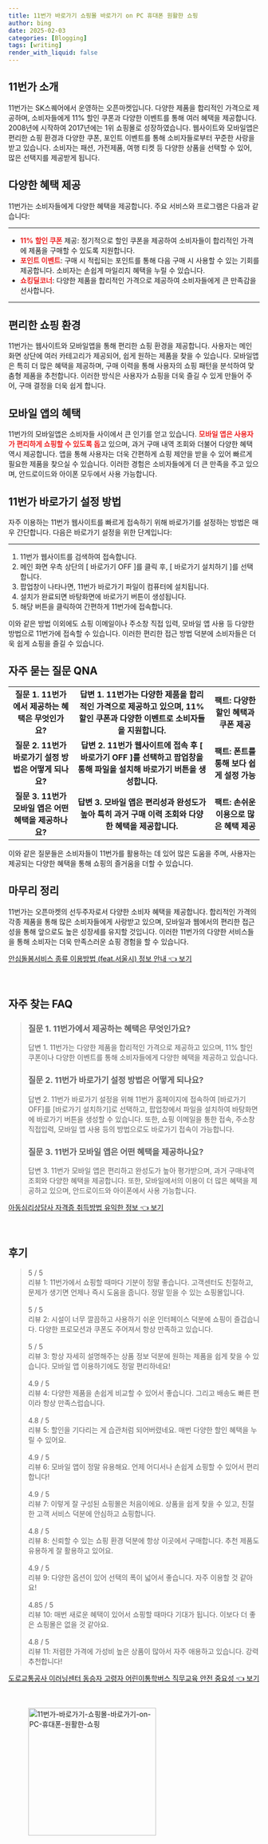 ```yaml
---
title: 11번가 바로가기 쇼핑몰 바로가기 on PC 휴대폰 원활한 쇼핑
author: bing
date: 2025-02-03
categories: [Blogging]
tags: [writing]
render_with_liquid: false
---
```



<h2 id='11번가_소개'>11번가 소개</h2>

<p>11번가는 SK스퀘어에서 운영하는 오픈마켓입니다. 다양한 제품을 합리적인 가격으로 제공하며, 소비자들에게 11% 할인 쿠폰과 다양한 이벤트를 통해 여러 혜택을 제공합니다. 2008년에 시작하여 2017년에는 1위 쇼핑몰로 성장하였습니다. 웹사이트와 모바일앱은 편리한 쇼핑 환경과 다양한 쿠폰, 포인트 이벤트를 통해 소비자들로부터 꾸준한 사랑을 받고 있습니다. 소비자는 패션, 가전제품, 여행 티켓 등 다양한 상품을 선택할 수 있어, 많은 선택지를 제공받게 됩니다.</p>

<h2 id='다양한_혜택'>다양한 혜택 제공</h2>

<p>11번가는 소비자들에게 다양한 혜택을 제공합니다. 주요 서비스와 프로그램은 다음과 같습니다:</p>

<hr />

<ul>
    <li><b><span style="color: #ee2323;">11% 할인 쿠폰</span></b> 제공: 정기적으로 할인 쿠폰을 제공하여 소비자들이 합리적인 가격에 제품을 구매할 수 있도록 지원합니다.</li>
    <li><b><span style="color: #ee2323;">포인트 이벤트</span></b>: 구매 시 적립되는 포인트를 통해 다음 구매 시 사용할 수 있는 기회를 제공합니다. 소비자는 손쉽게 마일리지 혜택을 누릴 수 있습니다.</li>
    <li><b><span style="color: #ee2323;">쇼킹딜코너</span></b>: 다양한 제품을 합리적인 가격으로 제공하여 소비자들에게 큰 만족감을 선사합니다.</li>
</ul>

<hr />

<h2 id='편리한_쇼핑환경'>편리한 쇼핑 환경</h2>

<p>11번가는 웹사이트와 모바일앱을 통해 편리한 쇼핑 환경을 제공합니다. 사용자는 메인 화면 상단에 여러 카테고리가 제공되어, 쉽게 원하는 제품을 찾을 수 있습니다. 모바일앱은 특히 더 많은 혜택을 제공하며, 구매 이력을 통해 사용자의 쇼핑 패턴을 분석하여 맞춤형 제품을 추천합니다. 이러한 방식은 사용자가 쇼핑을 더욱 즐길 수 있게 만들어 주어, 구매 결정을 더욱 쉽게 합니다.</p>

<h2 id='모바일앱_혜택'>모바일 앱의 혜택</h2>

<p>11번가의 모바일앱은 소비자들 사이에서 큰 인기를 얻고 있습니다. <b><span style="color: #ee2323;">모바일 앱은 사용자가 편리하게 쇼핑할 수 있도록 돕</span></b>고 있으며, 과거 구매 내역 조회와 더불어 다양한 혜택 역시 제공합니다. 앱을 통해 사용자는 더욱 간편하게 쇼핑 제안을 받을 수 있어 빠르게 필요한 제품을 찾으실 수 있습니다. 이러한 경험은 소비자들에게 더 큰 만족을 주고 있으며, 안드로이드와 아이폰 모두에서 사용 가능합니다.</p>

<h2 id='바로가기_설정'>11번가 바로가기 설정 방법</h2>

<p>자주 이용하는 11번가 웹사이트를 빠르게 접속하기 위해 바로가기를 설정하는 방법은 매우 간단합니다. 다음은 바로가기 설정을 위한 단계입니다:</p>

<hr />

<ol>
    <li>11번가 웹사이트를 검색하여 접속합니다.</li>
    <li>메인 화면 우측 상단의 [ 바로가기 OFF ]를 클릭 후, [ 바로가기 설치하기 ]를 선택합니다.</li>
    <li>팝업창이 나타나면, 11번가 바로가기 파일이 컴퓨터에 설치됩니다.</li>
    <li>설치가 완료되면 바탕화면에 바로가기 버튼이 생성됩니다.</li>
    <li>해당 버튼을 클릭하여 간편하게 11번가에 접속합니다.</li>
</ol>

<p>이와 같은 방법 이외에도 쇼핑 이메일이나 주소창 직접 입력, 모바일 앱 사용 등 다양한 방법으로 11번가에 접속할 수 있습니다. 이러한 편리한 접근 방법 덕분에 소비자들은 더욱 쉽게 쇼핑을 즐길 수 있습니다.</p>

<h2 id='자주묻는_질문_QNA'>자주 묻는 질문 QNA</h2>

<table>
    <tr>
        <td style="text-align: center; height: 17px;"><b>질문 1. 11번가에서 제공하는 혜택은 무엇인가요?</b></td>
        <td style="text-align: center; height: 17px;"><b>답변 1. 11번가는 다양한 제품을 합리적인 가격으로 제공하고 있으며, 11% 할인 쿠폰과 다양한 이벤트로 소비자들을 지원합니다.</b></td>
        <td style="text-align: center; height: 17px;"><b>팩트: 다양한 할인 혜택과 쿠폰 제공</b></td>
    </tr>
    <tr>
        <td style="text-align: center; height: 17px;"><b>질문 2. 11번가 바로가기 설정 방법은 어떻게 되나요?</b></td>
        <td style="text-align: center; height: 17px;"><b>답변 2. 11번가 웹사이트에 접속 후 [ 바로가기 OFF ]를 선택하고 팝업창을 통해 파일을 설치해 바로가기 버튼을 생성합니다.</b></td>
        <td style="text-align: center; height: 17px;"><b>팩트: 폰트를 통해 보다 쉽게 설정 가능</b></td>
    </tr>
    <tr>
        <td style="text-align: center; height: 17px;"><b>질문 3. 11번가 모바일 앱은 어떤 혜택을 제공하나요?</b></td>
        <td style="text-align: center; height: 17px;"><b>답변 3. 모바일 앱은 편리성과 완성도가 높아 특히 과거 구매 이력 조회와 다양한 혜택을 제공합니다.</b></td>
        <td style="text-align: center; height: 17px;"><b>팩트: 손쉬운 이용으로 많은 혜택 제공</b></td>
    </tr>
</table>

<p>이와 같은 질문들은 소비자들이 11번가를 활용하는 데 있어 많은 도움을 주며, 사용자는 제공되는 다양한 혜택을 통해 쇼핑의 즐거움을 더할 수 있습니다.</p>

<h2 id='마무리_정리'>마무리 정리</h2>

<p>11번가는 오픈마켓의 선두주자로서 다양한 소비자 혜택을 제공합니다. 합리적인 가격의 각종 제품을 통해 많은 소비자들에게 사랑받고 있으며, 모바일과 웹에서의 편리한 접근성을 통해 앞으로도 높은 성장세를 유지할 것입니다. 이러한 11번가의 다양한 서비스들을 통해 소비자는 더욱 만족스러운 쇼핑 경험을 할 수 있습니다.</p>


<p><a class="click-button" title="안심돌봄서비스 종류 이용방법 (feat.서울시) 정보 안내" href="https://greenforu.github.io/posts/%EC%95%88%EC%8B%AC%EB%8F%8C%EB%B4%84%EC%84%9C%EB%B9%84%EC%8A%A4-%EC%A2%85%EB%A5%98-%EC%9D%B4%EC%9A%A9%EB%B0%A9%EB%B2%95-(feat.%EC%84%9C%EC%9A%B8%EC%8B%9C)-%EC%A0%95%EB%B3%B4-%EC%95%88%EB%82%B4/" rel="dofollow">안심돌봄서비스 종류 이용방법 (feat.서울시) 정보 안내 👈 보기</a></p><br>
<h2 id='자주_찾는_FAQ'>자주 찾는 FAQ</h2>
<div itemscope="" itemtype="https://schema.org/FAQPage"> 
<blockquote> 
<div itemscope="" itemprop="mainEntity" itemtype="https://schema.org/Question"> 
<h3 itemprop="name">질문 1. 11번가에서 제공하는 혜택은 무엇인가요?</h3> 
<div itemscope="" itemprop="acceptedAnswer" itemtype="https://schema.org/Answer"> 
<span itemprop="text"> 
<p>답변 1. 11번가는 다양한 제품을 합리적인 가격으로 제공하고 있으며, 11% 할인 쿠폰이나 다양한 이벤트를 통해 소비자들에게 다양한 혜택을 제공하고 있습니다.</p> 
</span> 
</div> 
</div> 

<div itemscope="" itemprop="mainEntity" itemtype="https://schema.org/Question"> 
<h3 itemprop="name">질문 2. 11번가 바로가기 설정 방법은 어떻게 되나요?</h3> 
<div itemscope="" itemprop="acceptedAnswer" itemtype="https://schema.org/Answer"> 
<span itemprop="text"> 
<p>답변 2. 11번가 바로가기 설정을 위해 11번가 홈페이지에 접속하여 [바로가기 OFF]를 [바로가기 설치하기]로 선택하고, 팝업창에서 파일을 설치하여 바탕화면에 바로가기 버튼을 생성할 수 있습니다. 또한, 쇼핑 이메일을 통한 접속, 주소창 직접입력, 모바일 앱 사용 등의 방법으로도 바로가기 접속이 가능합니다.</p> 
</span> 
</div> 
</div> 

<div itemscope="" itemprop="mainEntity" itemtype="https://schema.org/Question"> 
<h3 itemprop="name">질문 3. 11번가 모바일 앱은 어떤 혜택을 제공하나요?</h3> 
<div itemscope="" itemprop="acceptedAnswer" itemtype="https://schema.org/Answer"> 
<span itemprop="text"> 
<p>답변 3. 11번가 모바일 앱은 편리하고 완성도가 높아 평가받으며, 과거 구매내역 조회와 다양한 혜택을 제공합니다. 또한, 모바일에서의 이용이 더 많은 혜택을 제공하고 있으며, 안드로이드와 아이폰에서 사용 가능합니다.</p> 
</span> 
</div> 
</div> 

</blockquote> 
</div>
<p><a class="click-button" title="아동심리상담사 자격증 취득방법 유익한 정보" href="https://greenforu.github.io/posts/%EC%95%84%EB%8F%99%EC%8B%AC%EB%A6%AC%EC%83%81%EB%8B%B4%EC%82%AC-%EC%9E%90%EA%B2%A9%EC%A6%9D-%EC%B7%A8%EB%93%9D%EB%B0%A9%EB%B2%95-%EC%9C%A0%EC%9D%B5%ED%95%9C-%EC%A0%95%EB%B3%B4/" rel="dofollow">아동심리상담사 자격증 취득방법 유익한 정보 👈 보기</a></p><br>
<h2 id='후기'>후기</h2>
<div itemscope itemtype="https://schema.org/Product">
  <blockquote>
  <div itemprop="review" itemscope itemtype="https://schema.org/Review">
      <div itemprop="reviewRating" itemscope itemtype="https://schema.org/Rating"> <span itemprop="ratingValue">5</span> / <span itemprop="bestRating">5</span> </div>
      <span itemprop="reviewBody">리뷰 1: 11번가에서 쇼핑할 때마다 기분이 정말 좋습니다. 고객센터도 친절하고, 문제가 생기면 언제나 즉시 도움을 줍니다. 정말 믿을 수 있는 쇼핑몰입니다.</span>
  </div>
  <br>
  <div itemprop="review" itemscope itemtype="https://schema.org/Review">
      <div itemprop="reviewRating" itemscope itemtype="https://schema.org/Rating"> <span itemprop="ratingValue">5</span> / <span itemprop="bestRating">5</span> </div>
      <span itemprop="reviewBody">리뷰 2: 시설이 너무 깔끔하고 사용하기 쉬운 인터페이스 덕분에 쇼핑이 즐겁습니다. 다양한 프로모션과 쿠폰도 주어져서 항상 만족하고 있습니다.</span>
  </div>
  <br>
  <div itemprop="review" itemscope itemtype="https://schema.org/Review">
      <div itemprop="reviewRating" itemscope itemtype="https://schema.org/Rating"> <span itemprop="ratingValue">5</span> / <span itemprop="bestRating">5</span> </div>
      <span itemprop="reviewBody">리뷰 3: 항상 자세히 설명해주는 상품 정보 덕분에 원하는 제품을 쉽게 찾을 수 있습니다. 모바일 앱 이용하기에도 정말 편리하네요!</span>
  </div>
  <br>
  <div itemprop="review" itemscope itemtype="https://schema.org/Review">
      <div itemprop="reviewRating" itemscope itemtype="https://schema.org/Rating"> <span itemprop="ratingValue">4.9</span> / <span itemprop="bestRating">5</span> </div>
      <span itemprop="reviewBody">리뷰 4: 다양한 제품을 손쉽게 비교할 수 있어서 좋습니다. 그리고 배송도 빠른 편이라 항상 만족스럽습니다.</span>
  </div>
  <br>
  <div itemprop="review" itemscope itemtype="https://schema.org/Review">
      <div itemprop="reviewRating" itemscope itemtype="https://schema.org/Rating"> <span itemprop="ratingValue">4.8</span> / <span itemprop="bestRating">5</span> </div>
      <span itemprop="reviewBody">리뷰 5: 할인을 기다리는 게 습관처럼 되어버렸네요. 매번 다양한 할인 혜택을 누릴 수 있어요.</span>
  </div>
  <br>
  <div itemprop="review" itemscope itemtype="https://schema.org/Review">
      <div itemprop="reviewRating" itemscope itemtype="https://schema.org/Rating"> <span itemprop="ratingValue">4.9</span> / <span itemprop="bestRating">5</span> </div>
      <span itemprop="reviewBody">리뷰 6: 모바일 앱이 정말 유용해요. 언제 어디서나 손쉽게 쇼핑할 수 있어서 편리합니다!</span>
  </div>
  <br>
  <div itemprop="review" itemscope itemtype="https://schema.org/Review">
      <div itemprop="reviewRating" itemscope itemtype="https://schema.org/Rating"> <span itemprop="ratingValue">4.9</span> / <span itemprop="bestRating">5</span> </div>
      <span itemprop="reviewBody">리뷰 7: 이렇게 잘 구성된 쇼핑몰은 처음이에요. 상품을 쉽게 찾을 수 있고, 친절한 고객 서비스 덕분에 안심하고 쇼핑합니다.</span>
  </div>
  <br>
  <div itemprop="review" itemscope itemtype="https://schema.org/Review">
      <div itemprop="reviewRating" itemscope itemtype="https://schema.org/Rating"> <span itemprop="ratingValue">4.8</span> / <span itemprop="bestRating">5</span> </div>
      <span itemprop="reviewBody">리뷰 8: 신뢰할 수 있는 쇼핑 환경 덕분에 항상 이곳에서 구매합니다. 추천 제품도 유용하게 잘 활용하고 있어요.</span>
  </div>
  <br>
  <div itemprop="review" itemscope itemtype="https://schema.org/Review">
      <div itemprop="reviewRating" itemscope itemtype="https://schema.org/Rating"> <span itemprop="ratingValue">4.9</span> / <span itemprop="bestRating">5</span> </div>
      <span itemprop="reviewBody">리뷰 9: 다양한 옵션이 있어 선택의 폭이 넓어서 좋습니다. 자주 이용할 것 같아요!</span>
  </div>
  <br>
  <div itemprop="review" itemscope itemtype="https://schema.org/Review">
      <div itemprop="reviewRating" itemscope itemtype="https://schema.org/Rating"> <span itemprop="ratingValue">4.85</span> / <span itemprop="bestRating">5</span> </div>
      <span itemprop="reviewBody">리뷰 10: 매번 새로운 혜택이 있어서 쇼핑할 때마다 기대가 됩니다. 이보다 더 좋은 쇼핑몰은 없을 것 같아요.</span>
  </div>
  <br>
  <div itemprop="review" itemscope itemtype="https://schema.org/Review">
      <div itemprop="reviewRating" itemscope itemtype="https://schema.org/Rating"> <span itemprop="ratingValue">4.8</span> / <span itemprop="bestRating">5</span> </div>
      <span itemprop="reviewBody">리뷰 11: 저렴한 가격에 가성비 높은 상품이 많아서 자주 애용하고 있습니다. 강력 추천합니다!</span>
  </div>
  </blockquote>
</div>
<p><a class="click-button" title="도로교통공사 이러닝센터 동승자 고령자 어린이통학버스 직무교육 안전 중요성" href="https://greenforu.github.io/posts/%EB%8F%84%EB%A1%9C%EA%B5%90%ED%86%B5%EA%B3%B5%EC%82%AC-%EC%9D%B4%EB%9F%AC%EB%8B%9D%EC%84%BC%ED%84%B0-%EB%8F%99%EC%8A%B9%EC%9E%90-%EA%B3%A0%EB%A0%B9%EC%9E%90-%EC%96%B4%EB%A6%B0%EC%9D%B4%ED%86%B5%ED%95%99%EB%B2%84%EC%8A%A4-%EC%A7%81%EB%AC%B4%EA%B5%90%EC%9C%A1-%EC%95%88%EC%A0%84-%EC%A4%91%EC%9A%94%EC%84%B1/" rel="dofollow">도로교통공사 이러닝센터 동승자 고령자 어린이통학버스 직무교육 안전 중요성 👈 보기</a></p><br>
<figure class="image"><img src="https://greenforu.github.io/assets/img/thumbnail/11번가-바로가기-쇼핑몰-바로가기-on-PC-휴대폰-원활한-쇼핑.webp" alt="11번가-바로가기-쇼핑몰-바로가기-on-PC-휴대폰-원활한-쇼핑" width="256" height="256"></figure>